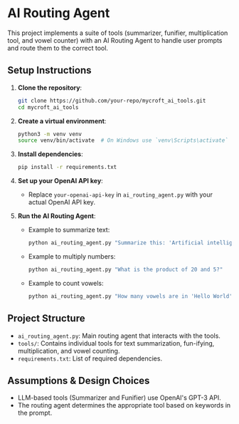 # AI Routing Agent

This project implements a suite of tools (summarizer, funifier, multiplication tool, and vowel counter) with an AI Routing Agent to handle user prompts and route them to the correct tool.

## Setup Instructions

1. **Clone the repository**:

   ```bash
   git clone https://github.com/your-repo/mycroft_ai_tools.git
   cd mycroft_ai_tools
   ```
2. **Create a virtual environment**:

   ```bash
   python3 -m venv venv
   source venv/bin/activate  # On Windows use `venv\Scripts\activate`
   ```
3. **Install dependencies**:

   ```bash
   pip install -r requirements.txt
   ```
4. **Set up your OpenAI API key**:

   - Replace `your-openai-api-key` in `ai_routing_agent.py` with your actual OpenAI API key.
5. **Run the AI Routing Agent**:

   - Example to summarize text:

     ```bash
     python ai_routing_agent.py "Summarize this: 'Artificial intelligence is transforming industries.'"
     ```
   - Example to multiply numbers:

     ```bash
     python ai_routing_agent.py "What is the product of 20 and 5?"
     ```
   - Example to count vowels:

     ```bash
     python ai_routing_agent.py "How many vowels are in 'Hello World'?"
     ```

## Project Structure

- `ai_routing_agent.py`: Main routing agent that interacts with the tools.
- `tools/`: Contains individual tools for text summarization, fun-ifying, multiplication, and vowel counting.
- `requirements.txt`: List of required dependencies.

## Assumptions & Design Choices

- LLM-based tools (Summarizer and Funifier) use OpenAI's GPT-3 API.
- The routing agent determines the appropriate tool based on keywords in the prompt.
